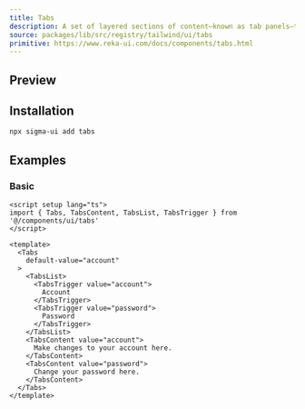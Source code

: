 ```yaml
---
title: Tabs
description: A set of layered sections of content—known as tab panels—that are displayed one at a time.
source: packages/lib/src/registry/tailwind/ui/tabs
primitive: https://www.reka-ui.com/docs/components/tabs.html
---
```


## Preview

<ComponentPreview name="Tabs" />

## Installation

```bash
npx sigma-ui add tabs
```

## Examples

### Basic

```vue
<script setup lang="ts">
import { Tabs, TabsContent, TabsList, TabsTrigger } from '@/components/ui/tabs'
</script>

<template>
  <Tabs
    default-value="account"
  >
    <TabsList>
      <TabsTrigger value="account">
        Account
      </TabsTrigger>
      <TabsTrigger value="password">
        Password
      </TabsTrigger>
    </TabsList>
    <TabsContent value="account">
      Make changes to your account here.
    </TabsContent>
    <TabsContent value="password">
      Change your password here.
    </TabsContent>
  </Tabs>
</template>
```
